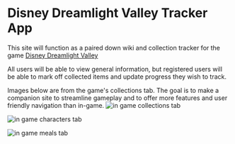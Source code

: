 # Disney Dreamlight Valley Tracker App
This site will function as a paired down wiki and collection tracker for the game [Disney Dreamlight Valley](https://disneydreamlightvalley.com)

All users will be able to view general information, but registered users will be able to mark off collected items and update progress they wish to track.

Images below are from the game's collections tab. The goal is to make a companion site to streamline gameplay and to offer more features and user friendly navigation than in-game.
![in game collections tab](https://github.com/FeelinProggy/DDVTracker/assets/147089624/58ceea4f-fc72-4a7c-9c86-127bb81d50ad)

![in game characters tab](https://github.com/FeelinProggy/DDVTracker/assets/147089624/cfd152a9-ef2d-4640-b8dc-267d22730f78)

![in game meals tab](https://github.com/FeelinProggy/DDVTracker/assets/147089624/6f5ef653-49a6-4f7b-87a8-5adfa13ae948)

